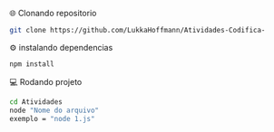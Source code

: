 🌐 Clonando repositorio
```bash
git clone https://github.com/LukkaHoffmann/Atividades-Codifica-
```
⚙️ instalando dependencias
```bash
npm install
```
💻 Rodando projeto 
```bash
cd Atividades
node "Nome do arquivo"
exemplo = "node 1.js"
```
